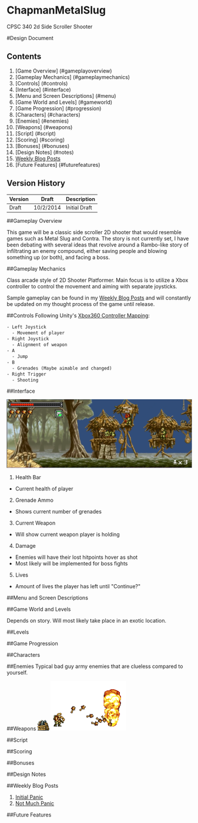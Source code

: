 ChapmanMetalSlug
================

CPSC 340 2d Side Scroller Shooter

#Design Document

Contents
-------------
1. [Game Overview] (#gameplayoverview)
2. [Gameplay Mechanics] (#gameplaymechanics)
3. [Controls] (#controls)
4. [Interface] (#interface)
5. [Menu and Screen Descriptions] (#menu)
6. [Game World and Levels] (#gameworld)
7. [Game Progression] (#progression)
8. [Characters] (#characters)
9. [Enemies] (#enemies)
10. [Weapons] (#weapons)
11. [Script] (#script)
12. [Scoring] (#scoring)
13. [Bonuses] (#bonuses)
14. [Design Notes] (#notes)
15. [Weekly Blog Posts](#posts)
16. [Future Features] (#futurefeatures)


Version History
---------------------

Version | Draft | Description
-----------|--------|-----------------
Draft | 10/2/2014 | Initial Draft

##<a name="gameplayoverview"></a>Gameplay Overview

This game will be a classic side scroller 2D shooter that would resemble games such as Metal Slug and Contra. The story is not currently set, I have been debating with several ideas that revolve around a Rambo-like story of infiltrating an enemy compound, either saving people and blowing something up (or both), and facing a boss.

##<a name="gameplaymechanics"></a>Gameplay Mechanics

Class arcade style of 2D Shooter Platformer. Main focus is to utilize a Xbox controller to control the movement and aiming with separate joysticks.

Sample gameplay can be found in my [Weekly Blog Posts](#posts) and will constantly be updated on my thought process of the game until release.

##<a name="controls"></a>Controls
Following Unity's [Xbox360 Controller Mapping](http://wiki.unity3d.com/images/a/a7/X360Controller2.png):

    - Left Joystick
      - Movement of player
    - Right Joystick
      - Alignment of weapon
    - A
      - Jump
    - B
      - Grenades (Maybe aimable and changed)
    - Right Trigger
      - Shooting

##<a name="interface"></a>Interface

![Example Interface](Assets/Ideas/UIExample.png)


1. Health Bar
  - Current health of player
2. Grenade Ammo
  - Shows current number of grenades
3. Current Weapon
  - Will show current weapon player is holding
4. Damage
  - Enemies will have their lost hitpoints hover as shot
  - Most likely will be implemented for boss fights
5. Lives
  - Amount of lives the player has left until "Continue?"

##<a name="menu"></a>Menu and Screen Descriptions

##<a name="gameworld"></a>Game World and Levels

Depends on story. Will most likely take place in an exotic location.

##<a name="levels"></a>Levels

##<a name="progression"></a>Game Progression

##<a name="characters"></a>Characters

##<a name="enemies"></a>Enemies
Typical bad guy army enemies that are clueless compared to yourself.

##<a name="weapons"></a>Weapons
![Item Drop](Assets/Ideas/item-bomb.gif)
![Grenades](Assets/Ideas/grenades.gif)

##<a name="script"></a>Script

##<a name="scoring"></a>Scoring

##<a name="bonuses"></a>Bonuses

##<a name="notes"></a>Design Notes

##<a name="posts"></a>Weekly Blog Posts
1. [Initial Panic](http://jacks205.blogspot.com/2014/09/week-1-initial-panic.html)
2. [Not Much Panic](http://jacks205.blogspot.com/2014/09/week-2-not-much-panic.html)

##<a name="futurefeatures"></a>Future Features


